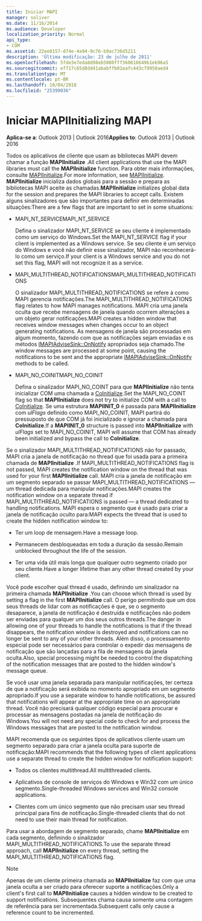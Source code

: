 ```yaml
---
title: Iniciar MAPI
manager: soliver
ms.date: 11/16/2014
ms.audience: Developer
localization_priority: Normal
api_type:
- COM
ms.assetid: 22ee8157-d74e-4a94-9c76-b9ac736d5211
description: 'Última modificação: 23 de julho de 2011'
ms.openlocfilehash: 5fde3e7eda8d98eb5080fff360616649b1eb96a5
ms.sourcegitcommit: ef717c65d8dd41ababffb01eafc443c79950aed4
ms.translationtype: MT
ms.contentlocale: pt-BR
ms.lasthandoff: 10/04/2018
ms.locfileid: "25399036"
---
```

# <a name="initializing-mapi"></a><span data-ttu-id="17544-103">Iniciar MAPI</span><span class="sxs-lookup"><span data-stu-id="17544-103">Initializing MAPI</span></span>

  
  
<span data-ttu-id="17544-104">**Aplica-se a**: Outlook 2013 | Outlook 2016</span><span class="sxs-lookup"><span data-stu-id="17544-104">**Applies to**: Outlook 2013 | Outlook 2016</span></span> 
  
<span data-ttu-id="17544-105">Todos os aplicativos de cliente que usam as bibliotecas MAPI devem chamar a função **MAPIInitialize** .</span><span class="sxs-lookup"><span data-stu-id="17544-105">All client applications that use the MAPI libraries must call the **MAPIInitialize** function.</span></span> <span data-ttu-id="17544-106">Para obter mais informações, consulte [MAPIInitialize](mapiinitialize.md).</span><span class="sxs-lookup"><span data-stu-id="17544-106">For more information, see [MAPIInitialize](mapiinitialize.md).</span></span> <span data-ttu-id="17544-107">**MAPIInitialize** inicializa dados globais para a sessão e prepara as bibliotecas MAPI aceite as chamadas.</span><span class="sxs-lookup"><span data-stu-id="17544-107">**MAPIInitialize** initializes global data for the session and prepares the MAPI libraries to accept calls.</span></span> <span data-ttu-id="17544-108">Existem alguns sinalizadores que são importantes para definir em determinadas situações:</span><span class="sxs-lookup"><span data-stu-id="17544-108">There are a few flags that are important to set in some situations:</span></span> 
  
- <span data-ttu-id="17544-109">MAPI_NT_SERVICE</span><span class="sxs-lookup"><span data-stu-id="17544-109">MAPI_NT_SERVICE</span></span>
    
    <span data-ttu-id="17544-110">Defina o sinalizador MAPI_NT_SERVICE se seu cliente é implementado como um serviço do Windows.</span><span class="sxs-lookup"><span data-stu-id="17544-110">Set the MAPI_NT_SERVICE flag if your client is implemented as a Windows service.</span></span> <span data-ttu-id="17544-111">Se seu cliente é um serviço do Windows e você não definir esse sinalizador, MAPI não reconhecerá-lo como um serviço.</span><span class="sxs-lookup"><span data-stu-id="17544-111">If your client is a Windows service and you do not set this flag, MAPI will not recognize it as a service.</span></span> 
    
- <span data-ttu-id="17544-112">MAPI_MULTITHREAD_NOTIFICATIONS</span><span class="sxs-lookup"><span data-stu-id="17544-112">MAPI_MULTITHREAD_NOTIFICATIONS</span></span>
    
    <span data-ttu-id="17544-113">O sinalizador MAPI_MULTITHREAD_NOTIFICATIONS se refere à como MAPI gerencia notificações.</span><span class="sxs-lookup"><span data-stu-id="17544-113">The MAPI_MULTITHREAD_NOTIFICATIONS flag relates to how MAPI manages notifications.</span></span> <span data-ttu-id="17544-114">MAPI cria uma janela oculta que recebe mensagens de janela quando ocorrem alterações a um objeto gerar notificações.</span><span class="sxs-lookup"><span data-stu-id="17544-114">MAPI creates a hidden window that receives window messages when changes occur to an object generating notifications.</span></span> <span data-ttu-id="17544-115">As mensagens de janela são processadas em algum momento, fazendo com que as notificações sejam enviadas e os métodos [IMAPIAdviseSink::OnNotify](imapiadvisesink-onnotify.md) apropriados seja chamado.</span><span class="sxs-lookup"><span data-stu-id="17544-115">The window messages are processed at some point, causing the notifications to be sent and the appropriate [IMAPIAdviseSink::OnNotify](imapiadvisesink-onnotify.md) methods to be called.</span></span> 
    
- <span data-ttu-id="17544-116">MAPI_NO_COINIT</span><span class="sxs-lookup"><span data-stu-id="17544-116">MAPI_NO_COINIT</span></span>
    
    <span data-ttu-id="17544-117">Defina o sinalizador MAPI_NO_COINT para que **MAPIInitialize** não tenta inicializar COM uma chamada a [CoInitialize](https://msdn.microsoft.com/library/ms886303.aspx).</span><span class="sxs-lookup"><span data-stu-id="17544-117">Set the MAPI_NO_COINT flag so that **MAPIInitialize** does not try to initialize COM with a call to [CoInitialize](https://msdn.microsoft.com/library/ms886303.aspx).</span></span> <span data-ttu-id="17544-118">Se uma estrutura **MAPIINIT_0** é passada para **MAPIInitialize** com _ulFlags_ definido como MAPI_NO_COINIT, MAPI partirá do pressuposto de que COM já foi inicializado e ignorar a chamada para **CoInitialize**.</span><span class="sxs-lookup"><span data-stu-id="17544-118">If a **MAPIINIT_0** structure is passed into **MAPIInitialize** with  _ulFlags_ set to MAPI_NO_COINIT, MAPI will assume that COM has already been initialized and bypass the call to **CoInitialize**.</span></span>
    
<span data-ttu-id="17544-119">Se o sinalizador MAPI_MULTITHREAD_NOTIFICATIONS não for passado, MAPI cria a janela de notificação no thread que foi usada para a primeira chamada de **MAPIInitialize** .</span><span class="sxs-lookup"><span data-stu-id="17544-119">If MAPI_MULTITHREAD_NOTIFICATIONS flag is not passed, MAPI creates the notification window on the thread that was used for your first **MAPIInitialize** call.</span></span> <span data-ttu-id="17544-120">MAPI cria a janela de notificação em um segmento separado se passar MAPI_MULTITHREAD_NOTIFICATIONS — um thread dedicada para manipular notificações.</span><span class="sxs-lookup"><span data-stu-id="17544-120">MAPI creates the notification window on a separate thread if MAPI_MULTITHREAD_NOTIFICATIONS is passed — a thread dedicated to handling notifications.</span></span> <span data-ttu-id="17544-121">MAPI espera o segmento que é usado para criar a janela de notificação oculto para:</span><span class="sxs-lookup"><span data-stu-id="17544-121">MAPI expects the thread that is used to create the hidden notification window to:</span></span> 
  
- <span data-ttu-id="17544-122">Ter um loop de mensagem.</span><span class="sxs-lookup"><span data-stu-id="17544-122">Have a message loop.</span></span>
    
- <span data-ttu-id="17544-123">Permanecem desbloqueadas em toda a duração da sessão.</span><span class="sxs-lookup"><span data-stu-id="17544-123">Remain unblocked throughout the life of the session.</span></span>
    
- <span data-ttu-id="17544-124">Ter uma vida útil mais longa que qualquer outro segmento criado por seu cliente.</span><span class="sxs-lookup"><span data-stu-id="17544-124">Have a longer lifetime than any other thread created by your client.</span></span> 
    
<span data-ttu-id="17544-125">Você pode escolher qual thread é usado, definindo um sinalizador na primeira chamada **MAPIInitialize** .</span><span class="sxs-lookup"><span data-stu-id="17544-125">You can choose which thread is used by setting a flag in the first **MAPIInitialize** call.</span></span> <span data-ttu-id="17544-126">O perigo permitindo que um dos seus threads de lidar com as notificações é que, se o segmento desaparece, a janela de notificação é destruída e notificações não podem ser enviadas para qualquer um dos seus outros threads.</span><span class="sxs-lookup"><span data-stu-id="17544-126">The danger in allowing one of your threads to handle the notifications is that if the thread disappears, the notification window is destroyed and notifications can no longer be sent to any of your other threads.</span></span> <span data-ttu-id="17544-127">Além disso, o processamento especial pode ser necessários para controlar o expedir das mensagens de notificação que são lançadas para a fila de mensagens da janela oculta.</span><span class="sxs-lookup"><span data-stu-id="17544-127">Also, special processing might be needed to control the dispatching of the notification messages that are posted to the hidden window's message queue.</span></span> 
  
<span data-ttu-id="17544-128">Se você usar uma janela separada para manipular notificações, ter certeza de que a notificação será exibida no momento apropriado em um segmento apropriado.</span><span class="sxs-lookup"><span data-stu-id="17544-128">If you use a separate window to handle notifications, be assured that notifications will appear at the appropriate time on an appropriate thread.</span></span> <span data-ttu-id="17544-129">Você não precisará qualquer código especial para procurar e processar as mensagens postadas na janela de notificação do Windows.</span><span class="sxs-lookup"><span data-stu-id="17544-129">You will not need any special code to check for and process the Windows messages that are posted to the notification window.</span></span> 
  
<span data-ttu-id="17544-130">MAPI recomenda que os seguintes tipos de aplicativos cliente usam um segmento separado para criar a janela oculta para suporte de notificação:</span><span class="sxs-lookup"><span data-stu-id="17544-130">MAPI recommends that the following types of client applications use a separate thread to create the hidden window for notification support:</span></span>
  
- <span data-ttu-id="17544-131">Todos os clientes multithread.</span><span class="sxs-lookup"><span data-stu-id="17544-131">All multithreaded clients.</span></span>
    
- <span data-ttu-id="17544-132">Aplicativos de console de serviços do Windows e Win32 com um único segmento.</span><span class="sxs-lookup"><span data-stu-id="17544-132">Single-threaded Windows services and Win32 console applications.</span></span>
    
- <span data-ttu-id="17544-133">Clientes com um único segmento que não precisam usar seu thread principal para fins de notificação.</span><span class="sxs-lookup"><span data-stu-id="17544-133">Single-threaded clients that do not need to use their main thread for notification.</span></span>
    
<span data-ttu-id="17544-134">Para usar a abordagem de segmento separado, chame **MAPIInitialize** em cada segmento, definindo o sinalizador MAPI_MULTITHREAD_NOTIFICATIONS.</span><span class="sxs-lookup"><span data-stu-id="17544-134">To use the separate thread approach, call **MAPIInitialize** on every thread, setting the MAPI_MULTITHREAD_NOTIFICATIONS flag.</span></span> 
  
> [!NOTE]
> <span data-ttu-id="17544-135">Apenas de um cliente primeira chamada ao **MAPIInitialize** faz com que uma janela oculta a ser criado para oferecer suporte a notificações.</span><span class="sxs-lookup"><span data-stu-id="17544-135">Only a client's first call to **MAPIInitialize** causes a hidden window to be created to support notifications.</span></span> <span data-ttu-id="17544-136">Subsequentes chama causa somente uma contagem de referência para ser incrementada.</span><span class="sxs-lookup"><span data-stu-id="17544-136">Subsequent calls only cause a reference count to be incremented.</span></span> 
  


